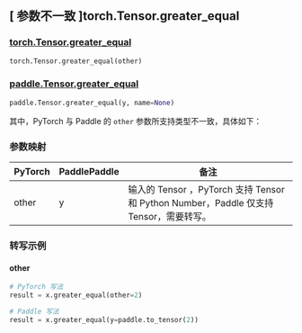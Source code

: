 ## [ 参数不一致 ]torch.Tensor.greater_equal

### [torch.Tensor.greater_equal](https://pytorch.org/docs/stable/generated/torch.Tensor.greater_equal.html?highlight=torch+tensor+greater_equal#torch.Tensor.greater_equal)

```python
torch.Tensor.greater_equal(other)
```

### [paddle.Tensor.greater_equal](https://www.paddlepaddle.org.cn/documentation/docs/zh/develop/api/paddle/Tensor_cn.html#greater-equal-y-name-none)

```python
paddle.Tensor.greater_equal(y, name=None)
```

其中，PyTorch 与 Paddle 的 `other` 参数所支持类型不一致，具体如下：

### 参数映射

| PyTorch                          | PaddlePaddle                 | 备注                                                   |
|----------------------------------|------------------------------| ------------------------------------------------------ |
| other  |  y  | 输入的 Tensor ，PyTorch 支持 Tensor 和 Python Number，Paddle 仅支持 Tensor，需要转写。 |

### 转写示例
#### other
```python
# PyTorch 写法
result = x.greater_equal(other=2)

# Paddle 写法
result = x.greater_equal(y=paddle.to_tensor(2))
```
